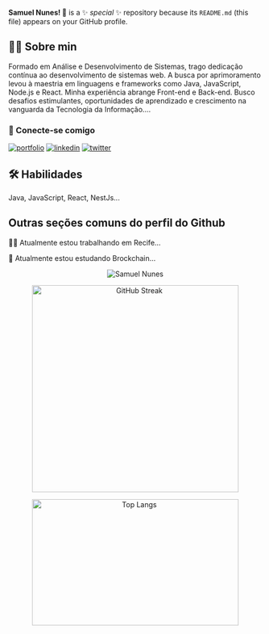 

**Samuel Nunes! 👋** is a ✨ _special_ ✨ repository because its `README.md` (this file) appears on your GitHub profile.  
                
## 👩‍💻 Sobre min
Formado em Análise e Desenvolvimento de Sistemas, trago dedicação contínua ao desenvolvimento de sistemas web. A busca por aprimoramento levou à maestria em linguagens e frameworks como Java, JavaScript, Node.js e React. Minha experiência abrange Front-end e Back-end. Busco desafios estimulantes, oportunidades de aprendizado e crescimento na vanguarda da Tecnologia da Informação....  
    
### 🔗 Conecte-se comigo  
[![portfolio](https://img.shields.io/badge/my_portfolio-1DA1F2?style=for-the-badge&logo=ko-fi&logoColor=white)](https://samuelikz.com.br/)
[![linkedin](https://img.shields.io/badge/linkedin-0A66C2?style=for-the-badge&logo=linkedin&logoColor=white)](https://www.linkedin.com/in/samuel-nunes-da-silva-057899133/)
[![twitter](https://img.shields.io/badge/github-000?style=for-the-badge&logo=github&logoColor=white)](https://github.com/samueliikz/)  
    
## 🛠 Habilidades  
Java, JavaScript, React, NestJs...  
    
## Outras seções comuns do perfil do Github
👩‍💻 Atualmente estou trabalhando em Recife...
    
🧠 Atualmente estou estudando Brockchain...

<p align="center"> 
  <img src="https://komarev.com/ghpvc/?username=samuelikz" alt="Samuel Nunes" />
</p>

<p align="center">
    <img width="410px" src="https://streak-stats.demolab.com?user=samuelikz&theme=dark&locale=pt_BR" alt="GitHub Streak">
</p>

<p align="center">
  <img width="410px" height="250px" src="https://github-readme-stats-git-masterrstaa-rickstaa.vercel.app/api/top-langs/?username=samuelikz&layout=compact&bg_color=151515&border_color=FFF&title_color=FFF&text_color=FFF&" alt="Top Langs">
</p>
